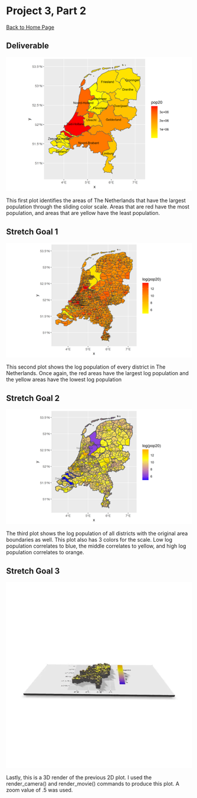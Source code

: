 # Project 3, Part 2

[Back to Home Page](https://jeremy-swack.github.io/wicked-problems/)

## Deliverable

![](nld_pop20.png)

This first plot identifies the areas of The Netherlands that have the largest population through the sliding color scale. Areas that are red have the most population, and areas that are yellow have the least population.

## Stretch Goal 1

![](nld_pop20_stretch_goal_1.png)

This second plot shows the log population of every district in The Netherlands. Once again, the red areas have the largest log population and the yellow areas have the lowest log population

## Stretch Goal 2

![](nld_pop20_stretch_goal_2.png)

The third plot shows the log population of all districts with the original area boundaries as well. This plot also has 3 colors for the scale. Low log population correlates to blue, the middle correlates to yellow, and high log population correlates to orange.

## Stretch Goal 3

![](nld_pop20_stretch_goal_3.gif)

Lastly, this is a 3D render of the previous 2D plot. I used the render_camera() and render_movie() commands to produce this plot. A zoom value of .5 was used.

